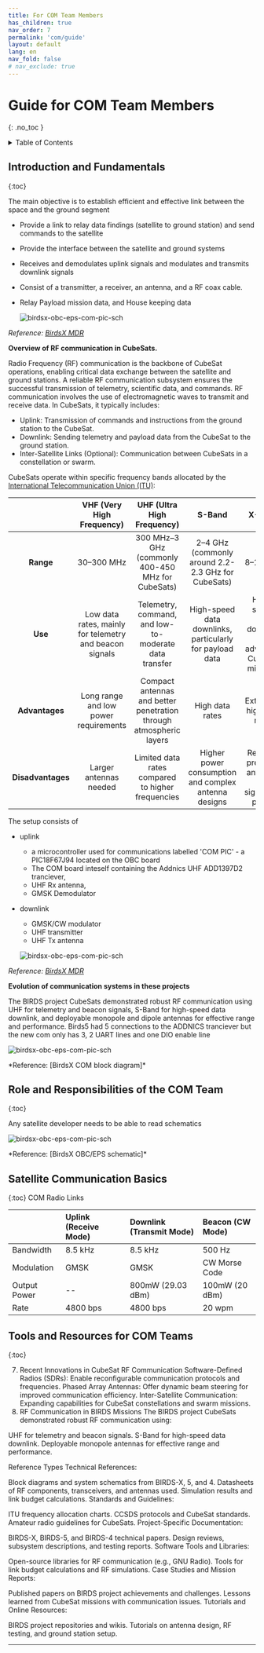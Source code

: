 ```yaml
---
title: For COM Team Members
has_children: true
nav_order: 7
permalink: 'com/guide'
layout: default
lang: en
nav_fold: false
# nav_exclude: true
---
```


# Guide for COM Team Members
{: .no_toc }

<details markdown="block">
<summary>Table of Contents</summary>

- Table of Contents
{:toc}

</details>

## Introduction and Fundamentals
{:toc}

The main objective is to establish efficient and effective link between the space and the ground segment 
- Provide a link to relay data findings (satellite to ground station) and send commands to the satellite 
- Provide the interface between the satellite and ground systems 
- Receives and demodulates uplink signals and modulates and transmits downlink signals 
- Consist of a transmitter, a receiver, an antenna, and a RF coax cable.
- Relay Payload mission data, and House keeping data 


  <p>
    <img alt="birdsx-obc-eps-com-pic-sch" src="/assets/images/birdsx-com-operation-diagram.png">
  </p>
*Reference: [BirdsX MDR]*

**Overview of RF communication in CubeSats.**

Radio Frequency (RF) communication is the backbone of CubeSat operations, enabling critical data exchange between the satellite and ground stations. A reliable RF communication subsystem ensures the successful transmission of telemetry, scientific data, and commands. RF communication involves the use of electromagnetic waves to transmit and receive data. In CubeSats, it typically includes:
- Uplink: Transmission of commands and instructions from the ground station to the CubeSat.
- Downlink: Sending telemetry and payload data from the CubeSat to the ground station.
- Inter-Satellite Links (Optional): Communication between CubeSats in a constellation or swarm.

CubeSats operate within specific frequency bands allocated by the [International Telecommunication Union (ITU)]:

|              |VHF (Very High Frequency)                                 | UHF (Ultra High Frequency)                                           | S-Band                                                   | X-Band |
|:------------:|:------------------:                                      |:------:                                                              | :------:                                                 | :------:|
| **Range**      | 30–300 MHz                                               | 300 MHz–3 GHz (commonly 400-450 MHz for CubeSats)                    | 2–4 GHz (commonly around 2.2-2.3 GHz for CubeSats)       | 8–12 GHz |
| **Use**         | Low data rates, mainly for telemetry and beacon signals  | Telemetry, command, and low-to-moderate data transfer                | High-speed data downlinks, particularly for payload data | High-speed data downlink for advanced CubeSat missions |
| **Advantages**   | Long range and low power requirements                    | Compact antennas and better penetration through atmospheric layers   | High data rates                                          | Extremely high data rates               |
| **Disadvantages** | Larger antennas needed                                  | Limited data rates compared to higher frequencies                    | Higher power consumption and complex antenna designs     | Requires precision antennas and significant power|


The setup consists of 
- uplink
  - a microcontroller used for communications labelled 'COM PIC' - a PIC18F67J94 located on the OBC board
  - The COM board inteself containing the Addnics UHF ADD1397D2 tranciever, 
  - UHF Rx antenna, 
  - GMSK Demodulator
- downlink 
  - GMSK/CW modulator
  - UHF transmitter
  - UHF Tx antenna


  <p>
    <img alt="birdsx-obc-eps-com-pic-sch" src="/assets/images/birdx-com-hardware.png">
  </p>
*Reference: [BirdsX MDR]*


**Evolution of communication systems in these projects**

The BIRDS project CubeSats demonstrated robust RF communication using UHF for telemetry and beacon signals, S-Band for high-speed data downlink, and deployable monopole and dipole antennas for effective range and performance. Birds5 had 5 connections to the ADDNICS tranciever but the new com only has 3, 2 UART lines and one DIO enable line 

  <p>
    <img alt="birdsx-obc-eps-com-pic-sch" src="/assets/images/birdx-com-detailed-block-diagram.png">
  </p>
*Reference: [BirdsX COM block diagram]*

## Role and Responsibilities of the COM Team
{:toc}

Any satellite developer needs to be able to read schematics
        
  <p>
    <img alt="birdsx-obc-eps-com-pic-sch" src="/assets/images/birdx-obc-eps-com-pic-sch.png">
  </p>
*Reference: [BirdsX OBC/EPS schematic]*


## Satellite Communication Basics
{:toc}
COM Radio Links

|              | Uplink (Receive Mode)     | Downlink (Transmit Mode) | Beacon (CW Mode) |
|:-------------|:------------------        |:------                   | :------|
| Bandwidth    | 8.5 kHz                   |8.5 kHz                   | 500 Hz |
| Modulation   | GMSK                      | GMSK                     | CW Morse Code |
| Output Power | --                        | 800mW (29.03 dBm)        | 100mW (20 dBm) |
| Rate         | 4800 bps                  | 4800 bps                 | 20 wpm |






## Tools and Resources for COM Teams
{:toc}


7. Recent Innovations in CubeSat RF Communication
Software-Defined Radios (SDRs):
Enable reconfigurable communication protocols and frequencies.
Phased Array Antennas:
Offer dynamic beam steering for improved communication efficiency.
Inter-Satellite Communication:
Expanding capabilities for CubeSat constellations and swarm missions.
8. RF Communication in BIRDS Missions
The BIRDS project CubeSats demonstrated robust RF communication using:

UHF for telemetry and beacon signals.
S-Band for high-speed data downlink.
Deployable monopole antennas for effective range and performance.


Reference Types
Technical References:

Block diagrams and system schematics from BIRDS-X, 5, and 4.
Datasheets of RF components, transceivers, and antennas used.
Simulation results and link budget calculations.
Standards and Guidelines:

ITU frequency allocation charts.
CCSDS protocols and CubeSat standards.
Amateur radio guidelines for CubeSats.
Project-Specific Documentation:

BIRDS-X, BIRDS-5, and BIRDS-4 technical papers.
Design reviews, subsystem descriptions, and testing reports.
Software Tools and Libraries:

Open-source libraries for RF communication (e.g., GNU Radio).
Tools for link budget calculations and RF simulations.
Case Studies and Mission Reports:

Published papers on BIRDS project achievements and challenges.
Lessons learned from CubeSat missions with communication issues.
Tutorials and Online Resources:

BIRDS project repositories and wikis.
Tutorials on antenna design, RF testing, and ground station setup.

-----

[BirdsX OBC/EPS schematic]: https://github.com/BIRDSOpenSource/BIRDSX-COM/blob/main/COMPIC_SCH/new_obc_eps_birds_x_v4.pdf
[BirdsX COM block diagram]: https://github.com/BIRDSOpenSource/BIRDSX-COM/tree/main/Diagram
[International Telecommunication Union (ITU)]: https://www.itu.int/en/Pages/default.aspx
[BirdsX MDR]: https://github.com/BIRDSOpenSource/BIRDSX-COM/tree/main/MDR/MDR
